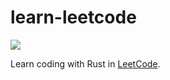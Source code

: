# learn-leetcode

![](https://github.com/dev-chee/learn-leetcode/workflows/build/badge.svg)

Learn coding with Rust in [LeetCode](https://leetcode-cn.com/).
